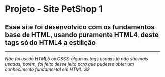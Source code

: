 # Projeto - Site PetShop 1
## Esse site foi desenvolvido com os fundamentos base de HTML, usando puramente HTML4, deste tags só do HTML4 a estilição
---
*Não foi usado HTML5 ou CSS3, algumas tags usadas já não são mais usadas, porém, foi feito desse jeito para que pudesse obter um conhecimento fundamental em HTML, S2*